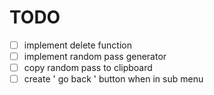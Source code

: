 # TODO
- [ ] implement delete function
- [ ] implement random pass generator
- [ ] copy random pass to clipboard
- [ ] create ' go back ' button when in sub menu
